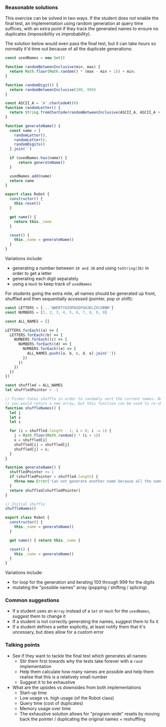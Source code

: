 ### Reasonable solutions

This exercise can be solved in two ways. If the student does _not_ enable the
final test, an implementation using random generation at query time suffices,
with an extra point if they track the generated names to ensure no duplicates
(impossibility vs improbability).

The solution below would even pass the final test, but it can take _hours_ so
normally it'd time out because of all the duplicate generations:

```javascript
const usedNames = new Set()

function randomBetweenInclusive(min, max) {
  return Math.floor(Math.random() * (max - min + 1)) + min;
}

function randomDigit() {
  return randomBetweenInclusive(100, 999)
}

const ASCII_A = 'A'.charCodeAt(0)
function randomLetter() {
  return String.fromCharCode(randomBetweenInclusive(ASCII_A, ASCII_A + 26))
}

function generateName() {
  const name = [
    randomLetter(),
    randomLetter(),
    randomDigits()
  ].join('')

  if (usedNames.has(name)) {
      return generateName()
  }

  usedNames.add(name)
  return name
}

export class Robot {
  constructor() {
    this.reset()
  }

  get name() {
    return this._name
  }

  reset() {
    this._name = generateName()
  }
}
```

Variations include:
- generating a number between `10 and 36` and using `toString(36)` in order to get a letter
- generating each digit separately
- using a `Hash` to keep track of `usedNames`

For students going the extra mile, all names should be generated up front,
shuffled and then sequentially accessed (pointer, pop or shift):
```javascript
const LETTERS = [...'QWERTYUIOPASDFGHJKLZXCVBNM']
const NUMBERS = [1, 2, 3, 4, 5, 6, 7, 8, 9, 0]

const ALL_NAMES = []

LETTERS.forEach((a) => {
  LETTERS.forEach((b) => {
    NUMBERS.forEach((c) => {
      NUMBERS.forEach((d) => {
        NUMBERS.forEach((e) => {
          ALL_NAMES.push([a, b, c, d, e].join(''))
        })
      })
    })
  })
})

const shuffled = ALL_NAMES
let shuffledPointer = -1

// Fisher-Yates shuffle in order to randomly sort the current names. Normally
// you would return a new array, but this function can be used to re-shuffle.
function shuffleNames() {
  let j
  let x
  let i

  for (i = shuffled.length - 1; i > 0; i -= 1) {
    j = Math.floor(Math.random() * (i + 1))
    x = shuffled[i]
    shuffled[i] = shuffled[j]
    shuffled[j] = x;
  }
}

function generateName() {
  shuffledPointer += 1
  if (shuffledPointer > shuffled.length) {
    throw new Error('Can not generate another name because all the names have been used.')
  }
  return shuffled[shuffledPointer]
}

// Initial shuffle
shuffleNames()

export class Robot {
  constructor() {
    this._name = generateName()
  }

  get name() { return this._name }

  reset() {
    this._name = generateName()
  }
}
```

Variations include:
- for loop for the generation and iterating 100 through 999 for the digits
- mutating the "possible names" array (popping / shifting / splicing)

### Common suggestions
- If a student uses an `Array` instead of a `Set` or `Hash` for the `usedNames`, suggest them to change it
- If a student is not correctly generating the names, suggest them to fix it
- If a student defines a setter explicitly, at least notify them that it's uncessary, but does allow for a custom error

### Talking points
- See if they want to tackle the final test which generates all names:
  - Stir them first towards why the tests take forever with a `rand` implementation
  - Help them calculate how many names are possible and help them realise that this is a relatively small number
  - Suggest it to be exhaustive
- What are the upsides vs downsides from both implementations
  - Start-up time
  - Low usage vs. high usage (of the Robot class)
  - Query time (cost of duplicates)
  - Memory usage over time
  - The exhaustive solution allows for "program-wide" resets by moving back the pointer / duplicating the original names + reshuffling

